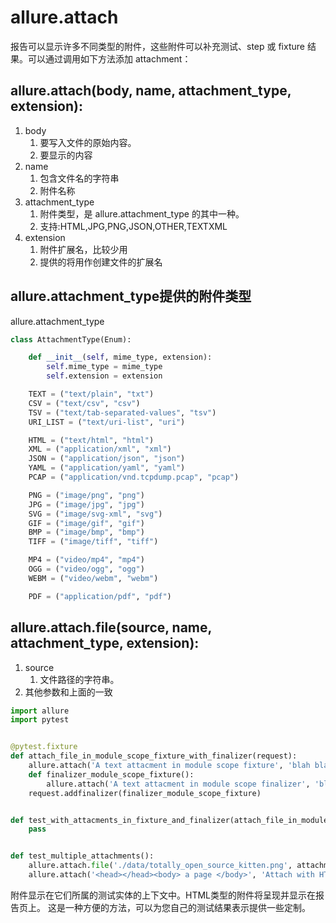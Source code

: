 # allure.attach

报告可以显示许多不同类型的附件，这些附件可以补充测试、step 或 fixture 结果。可以通过调用如下方法添加 attachment：

## allure.attach(body, name, attachment_type, extension):
1. body
   1. 要写入文件的原始内容。
   2. 要显示的内容
2. name
   1. 包含文件名的字符串
   2. 附件名称
3. attachment_type
   1. 附件类型，是 allure.attachment_type 的其中一种。 
   2. 支持:HTML,JPG,PNG,JSON,OTHER,TEXTXML
4. extension
   1. 附件扩展名，比较少用
   2. 提供的将用作创建文件的扩展名



## allure.attachment_type提供的附件类型

allure.attachment_type

```py
class AttachmentType(Enum):

    def __init__(self, mime_type, extension):
        self.mime_type = mime_type
        self.extension = extension

    TEXT = ("text/plain", "txt")
    CSV = ("text/csv", "csv")
    TSV = ("text/tab-separated-values", "tsv")
    URI_LIST = ("text/uri-list", "uri")

    HTML = ("text/html", "html")
    XML = ("application/xml", "xml")
    JSON = ("application/json", "json")
    YAML = ("application/yaml", "yaml")
    PCAP = ("application/vnd.tcpdump.pcap", "pcap")

    PNG = ("image/png", "png")
    JPG = ("image/jpg", "jpg")
    SVG = ("image/svg-xml", "svg")
    GIF = ("image/gif", "gif")
    BMP = ("image/bmp", "bmp")
    TIFF = ("image/tiff", "tiff")

    MP4 = ("video/mp4", "mp4")
    OGG = ("video/ogg", "ogg")
    WEBM = ("video/webm", "webm")

    PDF = ("application/pdf", "pdf")
```




## allure.attach.file(source, name, attachment_type, extension):
1. source
   1. 文件路径的字符串。
2. 其他参数和上面的一致


```py
import allure
import pytest


@pytest.fixture
def attach_file_in_module_scope_fixture_with_finalizer(request):
    allure.attach('A text attacment in module scope fixture', 'blah blah blah', allure.attachment_type.TEXT)
    def finalizer_module_scope_fixture():
        allure.attach('A text attacment in module scope finalizer', 'blah blah blah blah', allure.attachment_type.TEXT)
    request.addfinalizer(finalizer_module_scope_fixture)


def test_with_attacments_in_fixture_and_finalizer(attach_file_in_module_scope_finalizer):
    pass


def test_multiple_attachments():
    allure.attach.file('./data/totally_open_source_kitten.png', attachment_type=allure.attachment_type.PNG)
    allure.attach('<head></head><body> a page </body>', 'Attach with HTML type', allure.attachment_type.HTML)
```


附件显示在它们所属的测试实体的上下文中。HTML类型的附件将呈现并显示在报告页上。
这是一种方便的方法，可以为您自己的测试结果表示提供一些定制。


